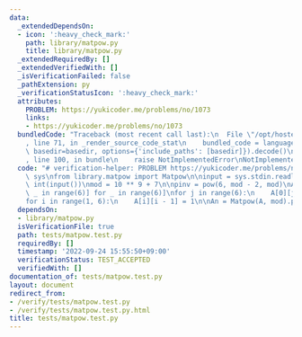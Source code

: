 ```yaml
---
data:
  _extendedDependsOn:
  - icon: ':heavy_check_mark:'
    path: library/matpow.py
    title: library/matpow.py
  _extendedRequiredBy: []
  _extendedVerifiedWith: []
  _isVerificationFailed: false
  _pathExtension: py
  _verificationStatusIcon: ':heavy_check_mark:'
  attributes:
    PROBLEM: https://yukicoder.me/problems/no/1073
    links:
    - https://yukicoder.me/problems/no/1073
  bundledCode: "Traceback (most recent call last):\n  File \"/opt/hostedtoolcache/PyPy/3.7.13/x64/site-packages/onlinejudge_verify/documentation/build.py\"\
    , line 71, in _render_source_code_stat\n    bundled_code = language.bundle(stat.path,\
    \ basedir=basedir, options={'include_paths': [basedir]}).decode()\n  File \"/opt/hostedtoolcache/PyPy/3.7.13/x64/site-packages/onlinejudge_verify/languages/python.py\"\
    , line 100, in bundle\n    raise NotImplementedError\nNotImplementedError\n"
  code: "# verification-helper: PROBLEM https://yukicoder.me/problems/no/1073\nimport\
    \ sys\nfrom library.matpow import Matpow\n\ninput = sys.stdin.readline\n\nN =\
    \ int(input())\nmod = 10 ** 9 + 7\n\npinv = pow(6, mod - 2, mod)\nA = [[0 for\
    \ _ in range(6)] for _ in range(6)]\nfor j in range(6):\n    A[0][j] = pinv\n\
    for i in range(1, 6):\n    A[i][i - 1] = 1\n\nAn = Matpow(A, mod).pow(N)\nprint(An[0][0])\n"
  dependsOn:
  - library/matpow.py
  isVerificationFile: true
  path: tests/matpow.test.py
  requiredBy: []
  timestamp: '2022-09-24 15:55:50+09:00'
  verificationStatus: TEST_ACCEPTED
  verifiedWith: []
documentation_of: tests/matpow.test.py
layout: document
redirect_from:
- /verify/tests/matpow.test.py
- /verify/tests/matpow.test.py.html
title: tests/matpow.test.py
---
```

